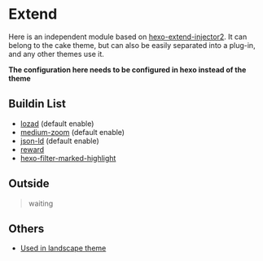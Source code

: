# Extend

Here is an independent module based on [hexo-extend-injector2](https://github.com/jiangtj/hexo-extend-injector2). It can belong to the cake theme, but can also be easily separated into a plug-in, and any other themes use it.

**The configuration here needs to be configured in hexo instead of the theme**

## Buildin List

- [lozad](lozad) (default enable)
- [medium-zoom](medium-zoom) (default enable)
- [json-ld](json-ld) (default enable)
- [reward](reward)
- [hexo-filter-marked-highlight](https://github.com/jiangtj/hexo-filter-marked-highlight)

## Outside

> waiting

## Others

- [Used in landscape theme](https://github.com/jiangtj-lab/hexo-cake-extend-others-example)
